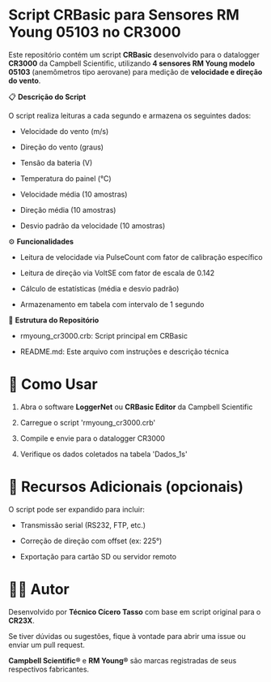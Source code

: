 # Script CRBasic para Sensores RM Young 05103 no CR3000

Este repositório contém um script **CRBasic** desenvolvido para o datalogger **CR3000** da Campbell Scientific, utilizando **4 sensores RM Young modelo 05103** (anemômetros tipo aerovane) para medição de **velocidade e direção do vento**.

📋 **Descrição do Script**

O script realiza leituras a cada segundo e armazena os seguintes dados:

* Velocidade do vento (m/s)

* Direção do vento (graus)

* Tensão da bateria (V)

* Temperatura do painel (°C)

* Velocidade média (10 amostras)

* Direção média (10 amostras)

* Desvio padrão da velocidade (10 amostras)

⚙️ **Funcionalidades**

* Leitura de velocidade via PulseCount com fator de calibração específico

* Leitura de direção via VoltSE com fator de escala de 0.142

* Cálculo de estatísticas (média e desvio padrão)

* Armazenamento em tabela com intervalo de 1 segundo

📁 **Estrutura do Repositório**

* rmyoung_cr3000.crb: Script principal em CRBasic

* README.md: Este arquivo com instruções e descrição técnica

# 🚀 Como Usar

1. Abra o software **LoggerNet** ou **CRBasic Editor** da Campbell Scientific

2. Carregue o script 'rmyoung_cr3000.crb'

3. Compile e envie para o datalogger CR3000

4. Verifique os dados coletados na tabela 'Dados_1s'

# 📡 Recursos Adicionais (opcionais)

O script pode ser expandido para incluir:

* Transmissão serial (RS232, FTP, etc.)

* Correção de direção com offset (ex: 225°)

* Exportação para cartão SD ou servidor remoto

# 🧑‍💻 Autor

Desenvolvido por **Técnico Cícero Tasso** com base em script original para o **CR23X**.

Se tiver dúvidas ou sugestões, fique à vontade para abrir uma issue ou enviar um pull request.

**Campbell Scientific®** e **RM Young®** são marcas registradas de seus respectivos fabricantes.
